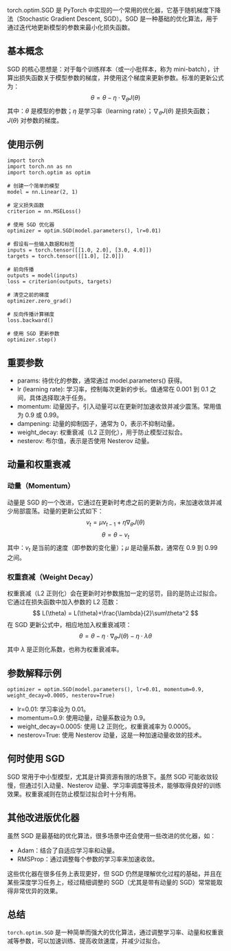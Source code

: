 torch.optim.SGD 是 PyTorch 中实现的一个常用的优化器，它基于随机梯度下降法（Stochastic Gradient Descent, SGD）。SGD 是一种基础的优化算法，用于通过迭代地更新模型的参数来最小化损失函数。

## 基本概念
SGD 的核心思想是：对于每个训练样本（或一小批样本，称为 mini-batch），计算出损失函数关于模型参数的梯度，并使用这个梯度来更新参数。标准的更新公式为：
$$ \theta = \theta - \eta\cdot\nabla_{\theta}J(\theta) $$
其中：$\theta$ 是模型的参数；$\eta$ 是学习率（learning rate）；$\nabla_{\theta}J(\theta)$ 是损失函数； $J(\theta)$ 对参数的梯度。

## 使用示例
```
import torch
import torch.nn as nn
import torch.optim as optim

# 创建一个简单的模型
model = nn.Linear(2, 1)

# 定义损失函数
criterion = nn.MSELoss()

# 使用 SGD 优化器
optimizer = optim.SGD(model.parameters(), lr=0.01)

# 假设有一些输入数据和标签
inputs = torch.tensor([[1.0, 2.0], [3.0, 4.0]])
targets = torch.tensor([[1.0], [2.0]])

# 前向传播
outputs = model(inputs)
loss = criterion(outputs, targets)

# 清空之前的梯度
optimizer.zero_grad()

# 反向传播计算梯度
loss.backward()

# 使用 SGD 更新参数
optimizer.step()
```
## 重要参数
- params: 待优化的参数，通常通过 model.parameters() 获得。
- lr (learning rate): 学习率，控制每次更新的步长。值通常在 0.001 到 0.1 之间，具体选择取决于任务。
- momentum: 动量因子。引入动量可以在更新时加速收敛并减少震荡。常用值为 0.9 或 0.99。
- dampening: 动量的抑制因子，通常为 0，表示不抑制动量。
- weight_decay: 权重衰减（L2 正则化），用于防止模型过拟合。
- nesterov: 布尔值，表示是否使用 Nesterov 动量。

## 动量和权重衰减
### 动量（Momentum）
动量是 SGD 的一个改进，它通过在更新时考虑之前的更新方向，来加速收敛并减少局部震荡。动量的更新公式如下：
$$ v_t = \mu v_{t-1}+\eta\nabla_{\theta}J(\theta) $$
$$ \theta = \theta - v_t $$
其中：$v_t$  是当前的速度（即参数的变化量）；$\mu$ 是动量系数，通常在 0.9 到 0.99 之间。

### 权重衰减（Weight Decay）
权重衰减（L2 正则化）会在更新时对参数施加一定的惩罚，目的是防止过拟合。它通过在损失函数中加入参数的 L2 范数：
$$ L(\theta) = L(\theta)+\frac{\lambda}{2}\sum\theta^2 $$
在 SGD 更新公式中，相应地加入权重衰减项：
$$ \theta = \theta-\eta\cdot\nabla_{\theta}J(\theta)-\eta\cdot\lambda\theta $$
其中 $\lambda$ 是正则化系数，也称为权重衰减率。

## 参数解释示例
```
optimizer = optim.SGD(model.parameters(), lr=0.01, momentum=0.9, weight_decay=0.0005, nesterov=True)
```
- lr=0.01: 学习率设为 0.01。
- momentum=0.9: 使用动量，动量系数设为 0.9。
- weight_decay=0.0005: 使用 L2 正则化，权重衰减率为 0.0005。
- nesterov=True: 使用 Nesterov 动量，这是一种加速动量收敛的技术。

## 何时使用 SGD
SGD 常用于中小型模型，尤其是计算资源有限的场景下。虽然 SGD 可能收敛较慢，但通过引入动量、Nesterov 动量、学习率调度等技术，能够取得良好的训练效果。权重衰减则在防止模型过拟合时十分有用。

## 其他改进版优化器
虽然 SGD 是最基础的优化算法，很多场景中还会使用一些改进的优化器，如：

- Adam：结合了自适应学习率和动量。
- RMSProp：通过调整每个参数的学习率来加速收敛。

这些优化器在很多任务上表现更好，但 SGD 仍然是理解优化过程的基础，并且在某些深度学习任务上，经过精细调整的 SGD（尤其是带有动量的 SGD）常常能取得非常优异的效果。

## 总结
```torch.optim.SGD``` 是一种简单而强大的优化算法，通过调整学习率、动量和权重衰减等参数，可以加速训练、提高收敛速度，并减少过拟合。


